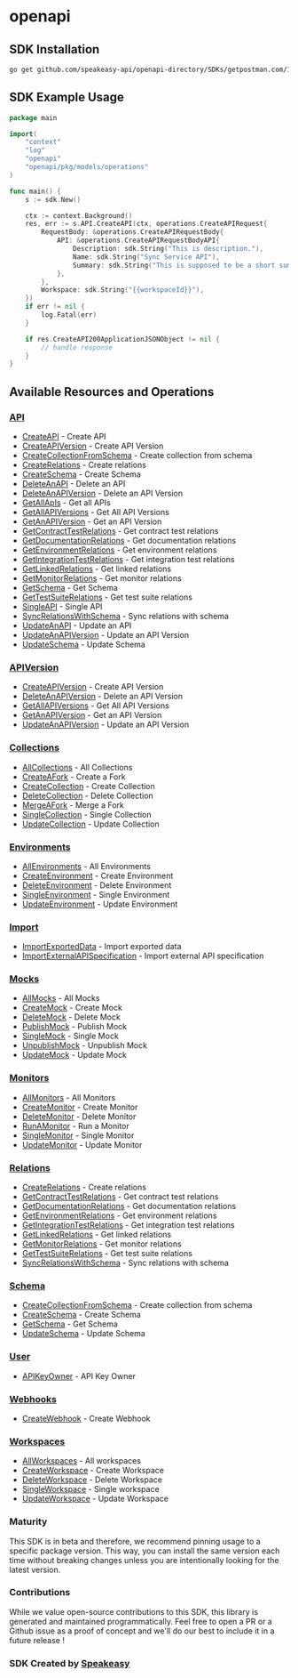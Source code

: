 # openapi

<!-- Start SDK Installation -->
## SDK Installation

```bash
go get github.com/speakeasy-api/openapi-directory/SDKs/getpostman.com/1.20.0/go
```
<!-- End SDK Installation -->

## SDK Example Usage
<!-- Start SDK Example Usage -->
```go
package main

import(
	"context"
	"log"
	"openapi"
	"openapi/pkg/models/operations"
)

func main() {
    s := sdk.New()

    ctx := context.Background()
    res, err := s.API.CreateAPI(ctx, operations.CreateAPIRequest{
        RequestBody: &operations.CreateAPIRequestBody{
            API: &operations.CreateAPIRequestBodyAPI{
                Description: sdk.String("This is description."),
                Name: sdk.String("Sync Service API"),
                Summary: sdk.String("This is supposed to be a short summary."),
            },
        },
        Workspace: sdk.String("{{workspaceId}}"),
    })
    if err != nil {
        log.Fatal(err)
    }

    if res.CreateAPI200ApplicationJSONObject != nil {
        // handle response
    }
}
```
<!-- End SDK Example Usage -->

<!-- Start SDK Available Operations -->
## Available Resources and Operations


### [API](docs/api/README.md)

* [CreateAPI](docs/api/README.md#createapi) - Create API
* [CreateAPIVersion](docs/api/README.md#createapiversion) - Create API Version
* [CreateCollectionFromSchema](docs/api/README.md#createcollectionfromschema) - Create collection from schema
* [CreateRelations](docs/api/README.md#createrelations) - Create relations
* [CreateSchema](docs/api/README.md#createschema) - Create Schema
* [DeleteAnAPI](docs/api/README.md#deleteanapi) - Delete an API
* [DeleteAnAPIVersion](docs/api/README.md#deleteanapiversion) - Delete an API Version
* [GetAllApIs](docs/api/README.md#getallapis) - Get all APIs
* [GetAllAPIVersions](docs/api/README.md#getallapiversions) - Get All API Versions
* [GetAnAPIVersion](docs/api/README.md#getanapiversion) - Get an API Version
* [GetContractTestRelations](docs/api/README.md#getcontracttestrelations) - Get contract test relations
* [GetDocumentationRelations](docs/api/README.md#getdocumentationrelations) - Get  documentation relations
* [GetEnvironmentRelations](docs/api/README.md#getenvironmentrelations) - Get environment relations
* [GetIntegrationTestRelations](docs/api/README.md#getintegrationtestrelations) - Get integration test relations
* [GetLinkedRelations](docs/api/README.md#getlinkedrelations) - Get linked relations
* [GetMonitorRelations](docs/api/README.md#getmonitorrelations) - Get monitor relations
* [GetSchema](docs/api/README.md#getschema) - Get Schema
* [GetTestSuiteRelations](docs/api/README.md#gettestsuiterelations) - Get test suite relations
* [SingleAPI](docs/api/README.md#singleapi) - Single API
* [SyncRelationsWithSchema](docs/api/README.md#syncrelationswithschema) - Sync relations with schema
* [UpdateAnAPI](docs/api/README.md#updateanapi) - Update an API
* [UpdateAnAPIVersion](docs/api/README.md#updateanapiversion) - Update an API Version
* [UpdateSchema](docs/api/README.md#updateschema) - Update Schema

### [APIVersion](docs/apiversion/README.md)

* [CreateAPIVersion](docs/apiversion/README.md#createapiversion) - Create API Version
* [DeleteAnAPIVersion](docs/apiversion/README.md#deleteanapiversion) - Delete an API Version
* [GetAllAPIVersions](docs/apiversion/README.md#getallapiversions) - Get All API Versions
* [GetAnAPIVersion](docs/apiversion/README.md#getanapiversion) - Get an API Version
* [UpdateAnAPIVersion](docs/apiversion/README.md#updateanapiversion) - Update an API Version

### [Collections](docs/collections/README.md)

* [AllCollections](docs/collections/README.md#allcollections) - All Collections
* [CreateAFork](docs/collections/README.md#createafork) - Create a Fork
* [CreateCollection](docs/collections/README.md#createcollection) - Create Collection
* [DeleteCollection](docs/collections/README.md#deletecollection) - Delete Collection
* [MergeAFork](docs/collections/README.md#mergeafork) - Merge a Fork
* [SingleCollection](docs/collections/README.md#singlecollection) - Single Collection 
* [UpdateCollection](docs/collections/README.md#updatecollection) - Update Collection

### [Environments](docs/environments/README.md)

* [AllEnvironments](docs/environments/README.md#allenvironments) - All Environments
* [CreateEnvironment](docs/environments/README.md#createenvironment) - Create Environment
* [DeleteEnvironment](docs/environments/README.md#deleteenvironment) - Delete Environment
* [SingleEnvironment](docs/environments/README.md#singleenvironment) - Single Environment
* [UpdateEnvironment](docs/environments/README.md#updateenvironment) - Update Environment

### [Import](docs/import/README.md)

* [ImportExportedData](docs/import/README.md#importexporteddata) - Import exported data
* [ImportExternalAPISpecification](docs/import/README.md#importexternalapispecification) - Import external API specification

### [Mocks](docs/mocks/README.md)

* [AllMocks](docs/mocks/README.md#allmocks) - All Mocks
* [CreateMock](docs/mocks/README.md#createmock) - Create Mock
* [DeleteMock](docs/mocks/README.md#deletemock) - Delete Mock
* [PublishMock](docs/mocks/README.md#publishmock) - Publish Mock
* [SingleMock](docs/mocks/README.md#singlemock) - Single Mock
* [UnpublishMock](docs/mocks/README.md#unpublishmock) - Unpublish Mock
* [UpdateMock](docs/mocks/README.md#updatemock) - Update Mock

### [Monitors](docs/monitors/README.md)

* [AllMonitors](docs/monitors/README.md#allmonitors) - All Monitors
* [CreateMonitor](docs/monitors/README.md#createmonitor) - Create Monitor
* [DeleteMonitor](docs/monitors/README.md#deletemonitor) - Delete Monitor
* [RunAMonitor](docs/monitors/README.md#runamonitor) - Run a Monitor
* [SingleMonitor](docs/monitors/README.md#singlemonitor) - Single Monitor
* [UpdateMonitor](docs/monitors/README.md#updatemonitor) - Update Monitor

### [Relations](docs/relations/README.md)

* [CreateRelations](docs/relations/README.md#createrelations) - Create relations
* [GetContractTestRelations](docs/relations/README.md#getcontracttestrelations) - Get contract test relations
* [GetDocumentationRelations](docs/relations/README.md#getdocumentationrelations) - Get  documentation relations
* [GetEnvironmentRelations](docs/relations/README.md#getenvironmentrelations) - Get environment relations
* [GetIntegrationTestRelations](docs/relations/README.md#getintegrationtestrelations) - Get integration test relations
* [GetLinkedRelations](docs/relations/README.md#getlinkedrelations) - Get linked relations
* [GetMonitorRelations](docs/relations/README.md#getmonitorrelations) - Get monitor relations
* [GetTestSuiteRelations](docs/relations/README.md#gettestsuiterelations) - Get test suite relations
* [SyncRelationsWithSchema](docs/relations/README.md#syncrelationswithschema) - Sync relations with schema

### [Schema](docs/schema/README.md)

* [CreateCollectionFromSchema](docs/schema/README.md#createcollectionfromschema) - Create collection from schema
* [CreateSchema](docs/schema/README.md#createschema) - Create Schema
* [GetSchema](docs/schema/README.md#getschema) - Get Schema
* [UpdateSchema](docs/schema/README.md#updateschema) - Update Schema

### [User](docs/user/README.md)

* [APIKeyOwner](docs/user/README.md#apikeyowner) - API Key Owner

### [Webhooks](docs/webhooks/README.md)

* [CreateWebhook](docs/webhooks/README.md#createwebhook) - Create Webhook

### [Workspaces](docs/workspaces/README.md)

* [AllWorkspaces](docs/workspaces/README.md#allworkspaces) - All workspaces
* [CreateWorkspace](docs/workspaces/README.md#createworkspace) - Create Workspace
* [DeleteWorkspace](docs/workspaces/README.md#deleteworkspace) - Delete Workspace
* [SingleWorkspace](docs/workspaces/README.md#singleworkspace) - Single workspace
* [UpdateWorkspace](docs/workspaces/README.md#updateworkspace) - Update Workspace
<!-- End SDK Available Operations -->

### Maturity

This SDK is in beta and therefore, we recommend pinning usage to a specific package version.
This way, you can install the same version each time without breaking changes unless you are intentionally
looking for the latest version.

### Contributions

While we value open-source contributions to this SDK, this library is generated and maintained programmatically.
Feel free to open a PR or a Github issue as a proof of concept and we'll do our best to include it in a future release !

### SDK Created by [Speakeasy](https://docs.speakeasyapi.dev/docs/using-speakeasy/client-sdks)
